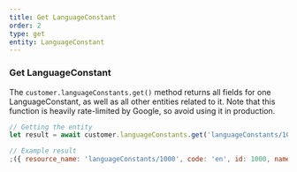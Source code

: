 ```yaml
---
title: Get LanguageConstant
order: 2
type: get
entity: LanguageConstant
---
```


### Get LanguageConstant

The `customer.languageConstants.get()` method returns all fields for one LanguageConstant, as well as all other entities related to it. Note that this function is heavily rate-limited by Google, so avoid using it in production.

```javascript
// Getting the entity
let result = await customer.languageConstants.get('languageConstants/1000')
```

```javascript
// Example result
;({ resource_name: 'languageConstants/1000', code: 'en', id: 1000, name: 'English', targetable: true })
```
